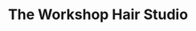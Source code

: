---
title: "The Workshop Hair Studio"
url: /lancaster/the-workshop-hair-studio/
shop: hairdresser
---
